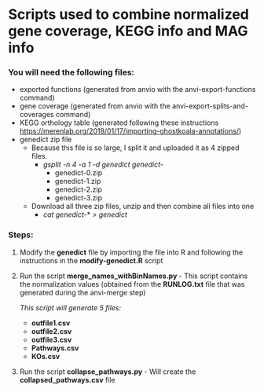 # Scripts used to combine normalized gene coverage, KEGG info and MAG info
### You will need the following files:
  - exported functions (generated from anvio with the anvi-export-functions command)
  - gene coverage (generated from anvio with the anvi-export-splits-and-coverages command)
  - KEGG orthology table (generated following these instructions https://merenlab.org/2018/01/17/importing-ghostkoala-annotations/)
  - genedict zip file
    - Because this file is so large, I split it and uploaded it as 4 zipped files.
      - *gsplit -n 4 -a 1 -d genedict genedict-*
        - genedict-0.zip 
        - genedict-1.zip
        - genedict-2.zip
        - genedict-3.zip
    - Download all three zip files, unzip and then combine all files into one
      - *cat genedict-** *> genedict* 
 
  
### Steps:  
1) Modify the **genedict** file by importing the file into R and following the instructions in the **modify-genedict.R** script
2) Run the script **merge_names_withBinNames.py** - This script contains the normalization values (obtained from the **RUNLOG.txt** file that was generated during the anvi-merge step)
   
   *This script will generate 5 files:*
   - **outfile1.csv**
   - **outfile2.csv**
   - **outfile3.csv**
   - **Pathways.csv**
   - **KOs.csv**

3) Run the script **collapse_pathways.py** - Will create the **collapsed_pathways.csv** file
